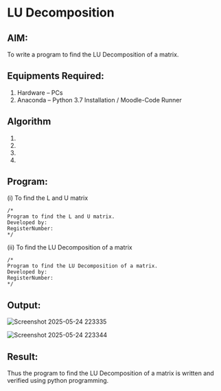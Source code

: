 # LU Decomposition 

## AIM:
To write a program to find the LU Decomposition of a matrix.

## Equipments Required:
1. Hardware – PCs
2. Anaconda – Python 3.7 Installation / Moodle-Code Runner

## Algorithm
1. 
2. 
3. 
4. 

## Program:
(i) To find the L and U matrix
```
/*
Program to find the L and U matrix.
Developed by: 
RegisterNumber: 
*/
```
(ii) To find the LU Decomposition of a matrix
```
/*
Program to find the LU Decomposition of a matrix.
Developed by: 
RegisterNumber: 
*/
```

## Output:
![Screenshot 2025-05-24 223335](https://github.com/user-attachments/assets/40263ae9-017c-4e4b-b45b-b0eb8b0968fc)

![Screenshot 2025-05-24 223344](https://github.com/user-attachments/assets/a2c58ef1-6a7a-4478-8b9c-f622aeb1816d)

## Result:
Thus the program to find the LU Decomposition of a matrix is written and verified using python programming.

